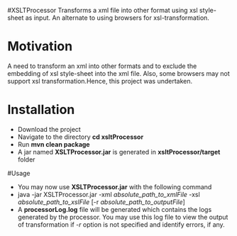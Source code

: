 #XSLTProcessor
   Transforms a xml file into other format using xsl style-sheet as input. An alternate to using browsers for xsl-transformation.
 	
# Motivation
   A need to transform an xml into other formats and to exclude the embedding of xsl style-sheet into the xml file.
   Also, some browsers may not support xsl transformation.Hence, this project was undertaken.    
   
# Installation
   * Download the project 
   * Navigate to the directory **cd xsltProcessor**
   * Run **mvn clean package**
   * A jar named **XSLTProcessor.jar** is generated in **xsltProcessor/target** folder
   
#Usage
   * You may now use **XSLTProcessor.jar** with the following command <br />
   * java -jar XSLTProcessor.jar -xml *absolute_path_to_xmlFile* -xsl *absolute_path_to_xslFile* [-r *absolute_path_to_outputFile*] 
   * A **processorLog.log** file will be generated which contains the logs generated by the processor. You may use this log file to view the output of transformation if *-r* option is not specified and identify errors, if any. 
    